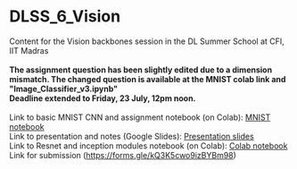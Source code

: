 # DLSS_6_Vision
Content for the Vision backbones session in the DL Summer School at CFI, IIT Madras <br> <br>
**The assignment question has been slightly edited due to a dimension mismatch. The changed question is available at the MNIST colab link and "Image_Classifier_v3.ipynb"    
Deadline extended to Friday, 23 July,  12pm noon.**   <br> <br> 
Link to basic MNIST CNN  and assignment notebook (on Colab): [MNIST notebook](https://colab.research.google.com/drive/1qnyPEp4ih5DyCMGfwrk4wF6p0U82Gsq6) <br>
Link to presentation and notes (Google Slides): [Presentation slides](https://docs.google.com/presentation/d/19E5CO4V_WB8SFr7eRr-uxDJV2tz9shV88vrkRB-sWnc/edit?usp=sharing) <br>
Link to Resnet and inception modules notebook (on Colab): [Colab notebook](https://colab.research.google.com/drive/17ptUf8k-GJ5SkhRGP9Qf0k_Dsz5tAOqA?usp=sharing) <br>
Link for submission (https://forms.gle/kQ3K5cwo9izBYBm98)
